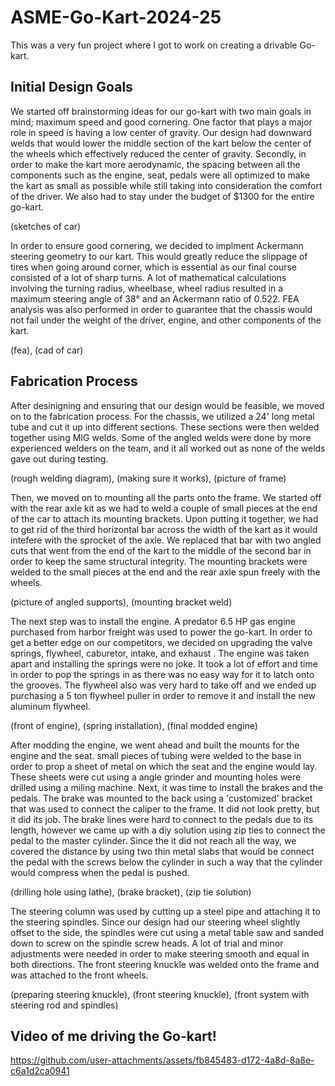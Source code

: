 # ASME-Go-Kart-2024-25
This was a very fun project where I got to work on creating a drivable Go-kart.

## Initial Design Goals
We started off brainstorming ideas for our go-kart with two main goals in mind; maximum speed and good cornering. One factor that plays a 
major role in speed is having a low center of gravity. Our design had downward welds that would lower the middle section of the kart below
the center of the wheels which effectively reduced the center of gravity. Secondly, in order to make the kart more aerodynamic, the spacing
between all the components such as the engine, seat, pedals were all optimized to make the kart as small as possible while still taking into 
consideration the comfort of the driver. We also had to stay under the budget of $1300 for the entire go-kart.

(sketches of car)

In order to ensure good cornering, we decided to implment Ackermann steering geometry to our kart. This would greatly reduce the slippage of tires 
when going around corner, which is essential as our final course consisted of a lot of sharp turns. A lot of mathematical calculations involving
the turning radius, wheelbase, wheel radius resulted in a maximum steering angle of 38° and an Ackermann ratio of 0.522. FEA analysis was also 
performed in order to guarantee that the chassis would not fail under the weight of the driver, engine, and other components of the kart. 

(fea), (cad of car)

## Fabrication Process
After desinigning and ensuring that our design would be feasible, we moved on to the fabrication process. For the chassis, we utilized a 24' long
metal tube and cut it up into different sections. These sections were then welded together using MIG welds. Some of the angled welds were done by
more experienced welders on the team, and it all worked out as none of the welds gave out during testing.

(rough welding diagram), (making sure it works), (picture of frame)

Then, we moved on to mounting all the parts onto the frame. We started off with the rear axle kit as we had to weld a couple of small pieces at the 
end of the car to attach its mounting brackets. Upon putting it together, we had to get rid of the third horizontal bar across the width of the kart 
as it would intefere with the sprocket of the axle. We replaced that bar with two angled cuts that went from the end of the kart to the middle of the
second bar in order to keep the same structural integrity. The mounting brackets were welded to the small pieces at the end and the rear axle spun
freely with the wheels.

(picture of angled supports), (mounting bracket weld)

The next step was to install the engine. A predator 6.5 HP gas engine purchased from harbor freight was used to power the go-kart. In order to get a 
better edge on our competitors, we decided on upgrading the valve springs, flywheel, caburetor, intake, and exhaust . The engine was taken apart and 
installing the springs were no joke. It took a lot of effort and time in order to pop the springs in as there was no easy way for it to latch onto the
grooves. The flywheel also was very hard to take off and we ended up purchasing a 5 ton flywheel puller in order to remove it and install the new aluminum 
flywheel. 

(front of engine), (spring installation), (final modded engine)

After modding the engine, we went ahead and built the mounts for the engine and the seat. small pieces of tubing were welded to the base in order to prop 
a sheet of metal on which the seat and the engine would lay. These sheets were cut using a angle grinder and mounting holes were drilled using a miling 
machine. Next, it was time to install the brakes and the pedals. The brake was mounted to the back using a 'customized' bracket that was used to connect 
the caliper to the frame. It did not look pretty, but it did its job. The brake lines were hard to connect to the pedals due to its length, however we 
came up with a diy solution using zip ties to connect the pedal to the master cylinder. Since the it did not reach all the way, we covered the distance 
by using two thin metal slabs that would be connect the pedal with the screws below the cylinder in such a way that the cylinder would compress when the
pedal is pushed.

(drilling hole using lathe), (brake bracket), (zip tie solution)

The steering column was used by cutting up a steel pipe and attaching it to the steering spindles. Since our design had our steering wheel slightly offset
to the side, the spindles were cut using a metal table saw and sanded down to screw on the spindle screw heads. A lot of trial and minor adjustments were needed
in order to make steering smooth and equal in both directions. The front steering knuckle was welded onto the frame and was attached to the front wheels.

(preparing steering knuckle), (front steering knuckle), (front system with steering rod and spindles)






## Video of me driving the Go-kart!

https://github.com/user-attachments/assets/fb845483-d172-4a8d-8a8e-c6a1d2ca0941

